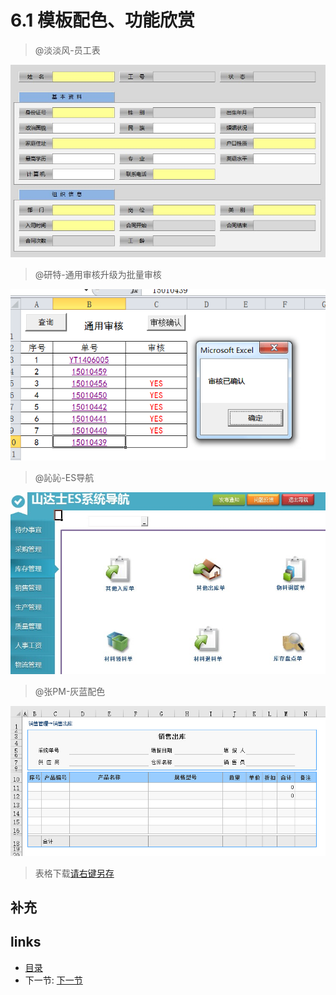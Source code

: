 # 6.1 模板配色、功能欣赏

> @淡淡风-员工表
  
![](images/6.1.1.jpg)

> @研特-通用审核升级为批量审核
  
![](images/6.1.2.png)

> @訫訫-ES导航
  
![](images/6.1.3.jpg)

> @张PM-灰蓝配色
  
![](images/6.1.4.jpg)  
> 表格下载[请右键另存](src/6.1.5.xls)

## 补充

## links
  * [目录](<preface.md>)
  * 下一节: [下一节](<06.2.md>)
